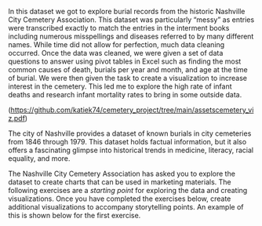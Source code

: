 In this dataset we got to explore burial records from the historic Nashville City Cemetery Association. This dataset was particularly “messy” as entries were transcribed exactly to match the entries in the interment books including numerous misspellings and diseases referred to by many different names. While time did not allow for perfection, much data cleaning occurred. Once the data was cleaned, we were given a set of data questions to answer using pivot tables in Excel such as finding the most common causes of death, burials per year and month, and age at the time of burial.  We were then given the task to create a visualization to increase interest in the cemetery. This led me to explore the high rate of infant deaths and research infant mortality rates to bring in some outside data.

(https://github.com/katiek74/cemetery_project/tree/main/assetscemetery_viz.pdf)


The city of Nashville provides a dataset of known burials in city cemeteries from 1846 through 1979. This dataset holds factual information, but it also offers a fascinating glimpse into historical trends in medicine, literacy, racial equality, and more.

The Nashville City Cemetery Association has asked you to explore the dataset to create charts that can be used in marketing materials. The following exercises are a _starting point_ for exploring the data and creating visualizations. Once you have completed the exercises below, create additional visualizations to accompany storytelling points. An example of this is shown below for the first exercise.
